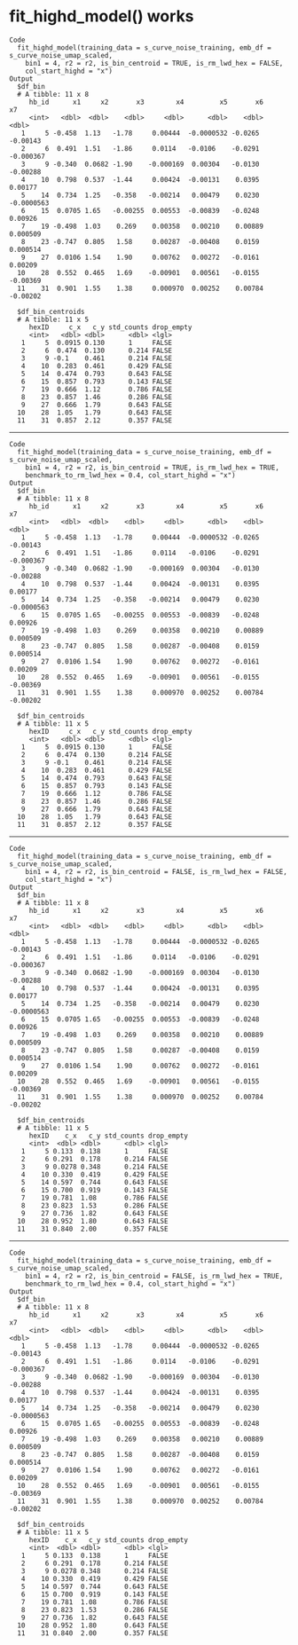 # fit_highd_model() works

    Code
      fit_highd_model(training_data = s_curve_noise_training, emb_df = s_curve_noise_umap_scaled,
        bin1 = 4, r2 = r2, is_bin_centroid = TRUE, is_rm_lwd_hex = FALSE,
        col_start_highd = "x")
    Output
      $df_bin
      # A tibble: 11 x 8
         hb_id      x1     x2       x3        x4         x5       x6         x7
         <int>   <dbl>  <dbl>    <dbl>     <dbl>      <dbl>    <dbl>      <dbl>
       1     5 -0.458  1.13   -1.78     0.00444  -0.0000532 -0.0265  -0.00143  
       2     6  0.491  1.51   -1.86     0.0114   -0.0106    -0.0291  -0.000367 
       3     9 -0.340  0.0682 -1.90    -0.000169  0.00304   -0.0130  -0.00288  
       4    10  0.798  0.537  -1.44     0.00424  -0.00131    0.0395   0.00177  
       5    14  0.734  1.25   -0.358   -0.00214   0.00479    0.0230  -0.0000563
       6    15  0.0705 1.65   -0.00255  0.00553  -0.00839   -0.0248   0.00926  
       7    19 -0.498  1.03    0.269    0.00358   0.00210    0.00889  0.000509 
       8    23 -0.747  0.805   1.58     0.00287  -0.00408    0.0159   0.000514 
       9    27  0.0106 1.54    1.90     0.00762   0.00272   -0.0161   0.00209  
      10    28  0.552  0.465   1.69    -0.00901   0.00561   -0.0155  -0.00369  
      11    31  0.901  1.55    1.38     0.000970  0.00252    0.00784 -0.00202  
      
      $df_bin_centroids
      # A tibble: 11 x 5
         hexID     c_x   c_y std_counts drop_empty
         <int>   <dbl> <dbl>      <dbl> <lgl>     
       1     5  0.0915 0.130      1     FALSE     
       2     6  0.474  0.130      0.214 FALSE     
       3     9 -0.1    0.461      0.214 FALSE     
       4    10  0.283  0.461      0.429 FALSE     
       5    14  0.474  0.793      0.643 FALSE     
       6    15  0.857  0.793      0.143 FALSE     
       7    19  0.666  1.12       0.786 FALSE     
       8    23  0.857  1.46       0.286 FALSE     
       9    27  0.666  1.79       0.643 FALSE     
      10    28  1.05   1.79       0.643 FALSE     
      11    31  0.857  2.12       0.357 FALSE     
      

---

    Code
      fit_highd_model(training_data = s_curve_noise_training, emb_df = s_curve_noise_umap_scaled,
        bin1 = 4, r2 = r2, is_bin_centroid = TRUE, is_rm_lwd_hex = TRUE,
        benchmark_to_rm_lwd_hex = 0.4, col_start_highd = "x")
    Output
      $df_bin
      # A tibble: 11 x 8
         hb_id      x1     x2       x3        x4         x5       x6         x7
         <int>   <dbl>  <dbl>    <dbl>     <dbl>      <dbl>    <dbl>      <dbl>
       1     5 -0.458  1.13   -1.78     0.00444  -0.0000532 -0.0265  -0.00143  
       2     6  0.491  1.51   -1.86     0.0114   -0.0106    -0.0291  -0.000367 
       3     9 -0.340  0.0682 -1.90    -0.000169  0.00304   -0.0130  -0.00288  
       4    10  0.798  0.537  -1.44     0.00424  -0.00131    0.0395   0.00177  
       5    14  0.734  1.25   -0.358   -0.00214   0.00479    0.0230  -0.0000563
       6    15  0.0705 1.65   -0.00255  0.00553  -0.00839   -0.0248   0.00926  
       7    19 -0.498  1.03    0.269    0.00358   0.00210    0.00889  0.000509 
       8    23 -0.747  0.805   1.58     0.00287  -0.00408    0.0159   0.000514 
       9    27  0.0106 1.54    1.90     0.00762   0.00272   -0.0161   0.00209  
      10    28  0.552  0.465   1.69    -0.00901   0.00561   -0.0155  -0.00369  
      11    31  0.901  1.55    1.38     0.000970  0.00252    0.00784 -0.00202  
      
      $df_bin_centroids
      # A tibble: 11 x 5
         hexID     c_x   c_y std_counts drop_empty
         <int>   <dbl> <dbl>      <dbl> <lgl>     
       1     5  0.0915 0.130      1     FALSE     
       2     6  0.474  0.130      0.214 FALSE     
       3     9 -0.1    0.461      0.214 FALSE     
       4    10  0.283  0.461      0.429 FALSE     
       5    14  0.474  0.793      0.643 FALSE     
       6    15  0.857  0.793      0.143 FALSE     
       7    19  0.666  1.12       0.786 FALSE     
       8    23  0.857  1.46       0.286 FALSE     
       9    27  0.666  1.79       0.643 FALSE     
      10    28  1.05   1.79       0.643 FALSE     
      11    31  0.857  2.12       0.357 FALSE     
      

---

    Code
      fit_highd_model(training_data = s_curve_noise_training, emb_df = s_curve_noise_umap_scaled,
        bin1 = 4, r2 = r2, is_bin_centroid = FALSE, is_rm_lwd_hex = FALSE,
        col_start_highd = "x")
    Output
      $df_bin
      # A tibble: 11 x 8
         hb_id      x1     x2       x3        x4         x5       x6         x7
         <int>   <dbl>  <dbl>    <dbl>     <dbl>      <dbl>    <dbl>      <dbl>
       1     5 -0.458  1.13   -1.78     0.00444  -0.0000532 -0.0265  -0.00143  
       2     6  0.491  1.51   -1.86     0.0114   -0.0106    -0.0291  -0.000367 
       3     9 -0.340  0.0682 -1.90    -0.000169  0.00304   -0.0130  -0.00288  
       4    10  0.798  0.537  -1.44     0.00424  -0.00131    0.0395   0.00177  
       5    14  0.734  1.25   -0.358   -0.00214   0.00479    0.0230  -0.0000563
       6    15  0.0705 1.65   -0.00255  0.00553  -0.00839   -0.0248   0.00926  
       7    19 -0.498  1.03    0.269    0.00358   0.00210    0.00889  0.000509 
       8    23 -0.747  0.805   1.58     0.00287  -0.00408    0.0159   0.000514 
       9    27  0.0106 1.54    1.90     0.00762   0.00272   -0.0161   0.00209  
      10    28  0.552  0.465   1.69    -0.00901   0.00561   -0.0155  -0.00369  
      11    31  0.901  1.55    1.38     0.000970  0.00252    0.00784 -0.00202  
      
      $df_bin_centroids
      # A tibble: 11 x 5
         hexID    c_x   c_y std_counts drop_empty
         <int>  <dbl> <dbl>      <dbl> <lgl>     
       1     5 0.133  0.138      1     FALSE     
       2     6 0.291  0.178      0.214 FALSE     
       3     9 0.0278 0.348      0.214 FALSE     
       4    10 0.330  0.419      0.429 FALSE     
       5    14 0.597  0.744      0.643 FALSE     
       6    15 0.700  0.919      0.143 FALSE     
       7    19 0.781  1.08       0.786 FALSE     
       8    23 0.823  1.53       0.286 FALSE     
       9    27 0.736  1.82       0.643 FALSE     
      10    28 0.952  1.80       0.643 FALSE     
      11    31 0.840  2.00       0.357 FALSE     
      

---

    Code
      fit_highd_model(training_data = s_curve_noise_training, emb_df = s_curve_noise_umap_scaled,
        bin1 = 4, r2 = r2, is_bin_centroid = FALSE, is_rm_lwd_hex = TRUE,
        benchmark_to_rm_lwd_hex = 0.4, col_start_highd = "x")
    Output
      $df_bin
      # A tibble: 11 x 8
         hb_id      x1     x2       x3        x4         x5       x6         x7
         <int>   <dbl>  <dbl>    <dbl>     <dbl>      <dbl>    <dbl>      <dbl>
       1     5 -0.458  1.13   -1.78     0.00444  -0.0000532 -0.0265  -0.00143  
       2     6  0.491  1.51   -1.86     0.0114   -0.0106    -0.0291  -0.000367 
       3     9 -0.340  0.0682 -1.90    -0.000169  0.00304   -0.0130  -0.00288  
       4    10  0.798  0.537  -1.44     0.00424  -0.00131    0.0395   0.00177  
       5    14  0.734  1.25   -0.358   -0.00214   0.00479    0.0230  -0.0000563
       6    15  0.0705 1.65   -0.00255  0.00553  -0.00839   -0.0248   0.00926  
       7    19 -0.498  1.03    0.269    0.00358   0.00210    0.00889  0.000509 
       8    23 -0.747  0.805   1.58     0.00287  -0.00408    0.0159   0.000514 
       9    27  0.0106 1.54    1.90     0.00762   0.00272   -0.0161   0.00209  
      10    28  0.552  0.465   1.69    -0.00901   0.00561   -0.0155  -0.00369  
      11    31  0.901  1.55    1.38     0.000970  0.00252    0.00784 -0.00202  
      
      $df_bin_centroids
      # A tibble: 11 x 5
         hexID    c_x   c_y std_counts drop_empty
         <int>  <dbl> <dbl>      <dbl> <lgl>     
       1     5 0.133  0.138      1     FALSE     
       2     6 0.291  0.178      0.214 FALSE     
       3     9 0.0278 0.348      0.214 FALSE     
       4    10 0.330  0.419      0.429 FALSE     
       5    14 0.597  0.744      0.643 FALSE     
       6    15 0.700  0.919      0.143 FALSE     
       7    19 0.781  1.08       0.786 FALSE     
       8    23 0.823  1.53       0.286 FALSE     
       9    27 0.736  1.82       0.643 FALSE     
      10    28 0.952  1.80       0.643 FALSE     
      11    31 0.840  2.00       0.357 FALSE     
      

